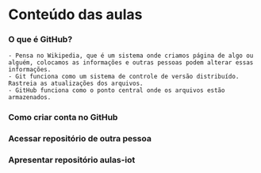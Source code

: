 # Conteúdo das aulas

### O que é GitHub?
    - Pensa no Wikipedia, que é um sistema onde criamos página de algo ou alguém, colocamos as informações e outras pessoas podem alterar essas informações.
    - Git funciona como um sistema de controle de versão distribuído. Rastreia as atualizações dos arquivos.
    - GitHub funciona como o ponto central onde os arquivos estão armazenados.

### Como criar conta no GitHub

### Acessar repositório de outra pessoa

### Apresentar repositório aulas-iot

